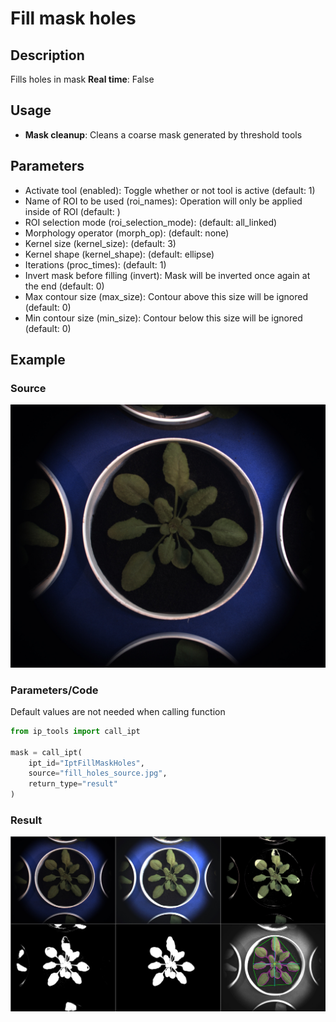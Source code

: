 # Fill mask holes

## Description

Fills holes in mask
**Real time**: False

## Usage

- **Mask cleanup**: Cleans a coarse mask generated by threshold tools

## Parameters

- Activate tool (enabled): Toggle whether or not tool is active (default: 1)
- Name of ROI to be used (roi_names): Operation will only be applied inside of ROI (default: )
- ROI selection mode (roi_selection_mode):  (default: all_linked)
- Morphology operator (morph_op):  (default: none)
- Kernel size (kernel_size):  (default: 3)
- Kernel shape (kernel_shape):  (default: ellipse)
- Iterations (proc_times):  (default: 1)
- Invert mask before filling (invert): Mask will be inverted once again at the end (default: 0)
- Max contour size (max_size): Contour above this size will be ignored (default: 0)
- Min contour size (min_size): Contour below this size will be ignored (default: 0)

## Example

### Source

![Source image](images/fill_holes_source.jpg)

### Parameters/Code

Default values are not needed when calling function

```python
from ip_tools import call_ipt

mask = call_ipt(
    ipt_id="IptFillMaskHoles",
    source="fill_holes_source.jpg",
    return_type="result"
)
```

### Result

![Result image](images/ipt_Fill_mask_holes.jpg)
